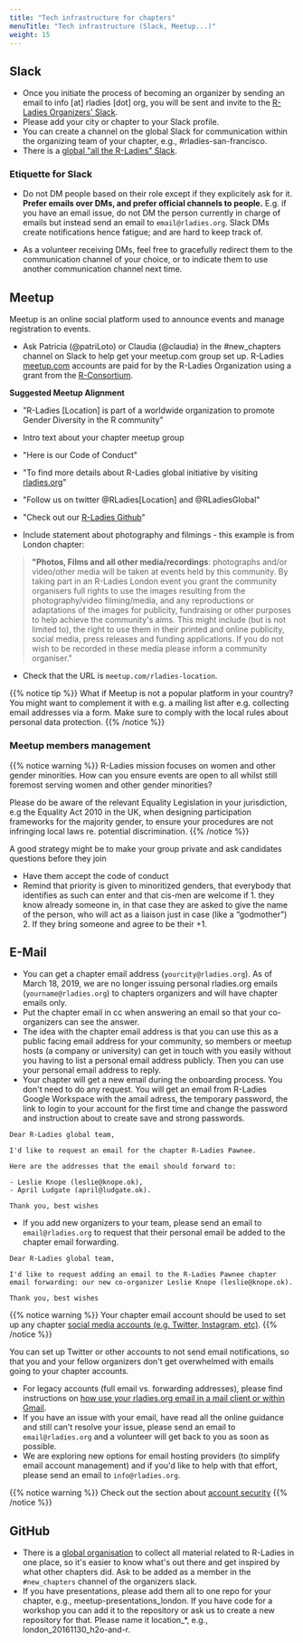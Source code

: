 ```yaml
---
title: "Tech infrastructure for chapters"
menuTitle: "Tech infrastructure (Slack, Meetup...)"
weight: 15
---
```


## Slack

* Once you initiate the process of becoming an organizer by sending an email to info [at] rladies [dot] org, you will be sent and invite to the [R-Ladies Organizers' Slack](http://r-ladies.slack.com).
* Please add your city or chapter to your Slack profile.  
* You can create a channel on the global Slack for communication within the organizing team of your chapter,
  e.g., #rladies-san-francisco.
* There is a [global "all the R-Ladies" Slack](/comm/slack/).

### Etiquette for Slack

* Do not DM people based on their role except if they explicitely ask for it. **Prefer emails over DMs, and prefer official channels to people.** E.g. if you have an email issue, do not DM the person currently in charge of emails but instead send an email to `email@rladies.org`. Slack DMs create notifications hence fatigue; and are hard to keep track of.  

* As a volunteer receiving DMs, feel free to gracefully redirect them to the communication channel of your choice, or to indicate them to use another communication channel next time.


## Meetup  

Meetup is an online social platform used to announce events and manage registration to events.

* Ask Patricia (@patriLoto) or Claudia (@claudia) in the \#new\_chapters channel on Slack to help get your meetup.com group set up. R-Ladies [meetup.com](https://www.meetup.com/pro/rladies) accounts are paid for by the R-Ladies Organization using a grant from the [R-Consortium](https://www.r-consortium.org/).

**Suggested Meetup Alignment**

-   "R-Ladies \[Location\] is part of a worldwide organization to
    promote Gender Diversity in the R community"

-   Intro text about your chapter meetup group

-   "Here is our Code of Conduct"

<!-- -->

-   "To find more details about R-Ladies global initiative by visiting
    [rladies.org](https://rladies.org/)"

-   "Follow us on twitter \@RLadies\[Location\] and \@RLadiesGlobal"

-   "Check out our [R-Ladies
    Github](https://github.com/rladies)"

-   Include statement about photography and filmings - this example is
    from London chapter:

> **"Photos, Films and all other media/recordings**: photographs and/or
video/other media will be taken at events held by this community. By
taking part in an R-Ladies London event you grant the community
organisers full rights to use the images resulting from the
photography/video filming/media, and any reproductions or adaptations
of the images for publicity, fundraising or other purposes to help
achieve the community's aims. This might include (but is not limited
to), the right to use them in their printed and online publicity,
social media, press releases and funding applications. If you do not
wish to be recorded in these media please inform a community
organiser."

-   Check that the URL is `meetup.com/rladies-location`.

{{% notice tip %}}
What if Meetup is not a popular platform in your country?
You might want to complement it with e.g. a mailing list after e.g. collecting email addresses via a form.
Make sure to comply with the local rules about personal data protection.
{{% /notice %}}

### Meetup members management

{{% notice warning %}}
R-Ladies mission focuses on women and other gender minorities. How can you ensure events are open to all whilst still foremost serving women and other gender minorities?

Please do be aware of the relevant Equality Legislation in your jurisdiction, e.g the Equality Act 2010 in the UK, when designing participation frameworks for the majority gender, to ensure your procedures are not infringing  local laws re. potential discrimination.
{{% /notice %}}

A good strategy might be to make your group private and ask candidates questions before they join

* Have them accept the code of conduct
* Remind that priority is given to minoritized genders, that everybody that identifies as such can enter and that cis-men are welcome if 1. they know already someone in, in that case they are asked to give the name of the person, who will act as a liaison just in case (like a “godmother”) 2. If they bring someone and agree to be their +1.

## E-Mail

* You can get a chapter email address (`yourcity@rladies.org`).  As of March 18, 2019, we are no longer issuing personal rladies.org emails (`yourname@rladies.org`) to chapters organizers and will have chapter emails only. 
* Put the chapter email in cc when answering an email so that your co-organizers can see the answer.
* The idea with the chapter email address is that you can use this as a public facing email address for your community, so members or meetup hosts (a company or university) can get in touch with you easily without you having to list a personal email address publicly. Then you can use your personal email address to reply. 
* Your chapter will get a new email during the onboarding process. You don't need to do any request. You will get an email from R-Ladies Google Workspace with the amail adress, the temporary password, the link to login to your account for the first time and change the password and instruction about to create save and strong passwords. 
   
```
Dear R-Ladies global team,

I'd like to request an email for the chapter R-Ladies Pawnee.

Here are the addresses that the email should forward to:

- Leslie Knope (leslie@knope.ok),
- April Ludgate (april@ludgate.ok).

Thank you, best wishes
```
   
* If you add new organizers to your team, please send an email to `email@rladies.org` to request that their personal email be added to the chapter email forwarding.  

```
Dear R-Ladies global team,

I'd like to request adding an email to the R-Ladies Pawnee chapter email forwarding: our new co-organizer Leslie Knope (leslie@knope.ok).

Thank you, best wishes
```

{{% notice warning %}}
Your chapter email account should be used to set up any chapter [social media accounts (e.g. Twitter, Instagram, etc)](/organization/online-presence/social-media/).
{{% /notice %}}


You can set up Twitter or other accounts to not send email notifications, so that you and your fellow organizers don't get overwhelmed with emails going to your chapter accounts.

* For legacy accounts (full email vs. forwarding addresses), please find instructions on [how use your rladies.org email in a mail client or within Gmail](/organization/tech/email/).
* If you have an issue with your email, have read all the online guidance and still can't resolve your issue, please send an email to `email@rladies.org` and a volunteer will get back to you as soon as possible.
* We are exploring new options for email hosting providers (to simplify email account management) and if you'd like to help with that effort, please send an email to `info@rladies.org`.

{{% notice warning %}}
Check out the section about [account security](/organization/tech/security/)
{{% /notice %}}

## GitHub

* There is a [global organisation](http://github.com/rladies) to collect all material
  related to R-Ladies in one place, so it's easier to know what's out there and get inspired by what other chapters did. Ask to be added as a member in the `#new_chapters` channel of the organizers slack.
* If you have presentations, please add them all to
  one repo for your chapter, e.g., meetup-presentations_london. If you have code for a
  workshop you can add it to the repository or ask us to create a new repository for that. Please name it location_*, e.g.,
  london_20161130_h2o-and-r.

[^contextemail]: Chapters started before this have full email accounts, but due to the overhead and changes by our hosting provider, we only set up forwarding emails now.
  one repo for your chapter, e.g., `meetup-presentations_london`. If you have code for a
  workshop you can add it to the repository or ask us to create a new repository for that. Please name 
  it location_*, e.g., `london_20161130_h2o-and-r`.
